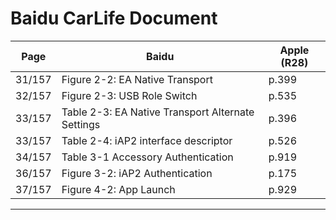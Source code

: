 
# Baidu CarLife Document

Page    | Baidu                | Apple (R28)
------- | -------------------- | ----------------
31/157  | Figure 2-2: EA Native Transport | p.399
32/157  | Figure 2-3: USB Role Switch     | p.535
33/157  | Table  2-3: EA Native Transport Alternate Settings | p.396
33/157  | Table  2-4: iAP2 interface descriptor  | p.526
34/157  | Table  3-1 Accessory Authentication    | p.919
36/157  | Figure 3-2: iAP2 Authentication        | p.175
37/157  | Figure 4-2: App Launch                 | p.929

---------------------------------------------------------

